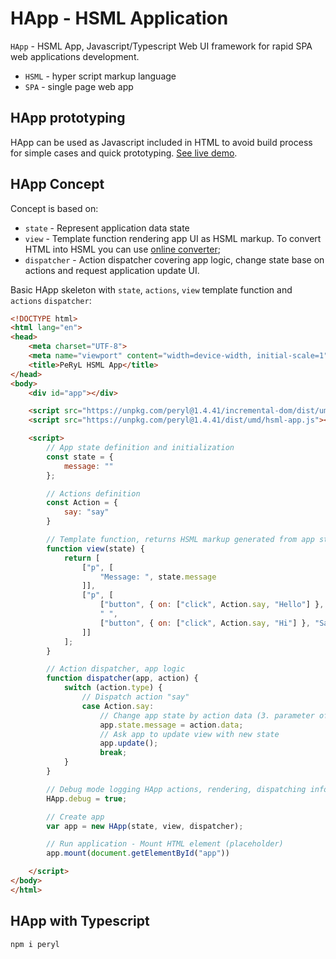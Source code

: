# HApp - HSML Application

`HApp` - HSML App, Javascript/Typescript Web UI framework for rapid SPA web applications development.

- `HSML` - hyper script markup language
- `SPA` - single page web app

## HApp prototyping

HApp can be used as Javascript included in HTML to avoid build process for simple cases and quick prototyping.
[See live demo](https://peryl.gitlab.io/peryl/demo/hsml-app-js_demo.html).

## HApp Concept

Concept is based on:

- `state` - Represent application data state
- `view` - Template function rendering app UI as HSML markup. To convert HTML into HSML you can use [online converter](https://peryl.gitlab.io/peryl/demo/html-convert_demo.html);
- `dispatcher` - Action dispatcher covering app logic, change state base on actions and request application update UI.

Basic HApp skeleton with `state`, `actions`, `view` template function and `actions` `dispatcher`:

```html
<!DOCTYPE html>
<html lang="en">
<head>
    <meta charset="UTF-8">
    <meta name="viewport" content="width=device-width, initial-scale=1">
    <title>PeRyL HSML App</title>
</head>
<body>
    <div id="app"></div>

    <script src="https://unpkg.com/peryl@1.4.41/incremental-dom/dist/umd/incremental-dom.js"></script>
    <script src="https://unpkg.com/peryl@1.4.41/dist/umd/hsml-app.js"></script>

    <script>
        // App state definition and initialization
        const state = {
            message: ""
        };

        // Actions definition
        const Action = {
            say: "say"
        }

        // Template function, returns HSML markup generated from app state
        function view(state) {
            return [
                ["p", [
                    "Message: ", state.message
                ]],
                ["p", [
                    ["button", { on: ["click", Action.say, "Hello"] }, "Say Hello"],
                    " ",
                    ["button", { on: ["click", Action.say, "Hi"] }, "Say Hi"],
                ]]
            ];
        }

        // Action dispatcher, app logic
        function dispatcher(app, action) {
            switch (action.type) {
                // Dispatch action "say"
                case Action.say:
                    // Change app state by action data (3. parameter of on click action)
                    app.state.message = action.data;
                    // Ask app to update view with new state
                    app.update();
                    break;
            }
        }

        // Debug mode logging HApp actions, rendering, dispatching info
        HApp.debug = true;

        // Create app
        var app = new HApp(state, view, dispatcher);

        // Run application - Mount HTML element (placeholder)
        app.mount(document.getElementById("app"))

    </script>
</body>
</html>
```

## HApp with Typescript

```sh
npm i peryl
```
